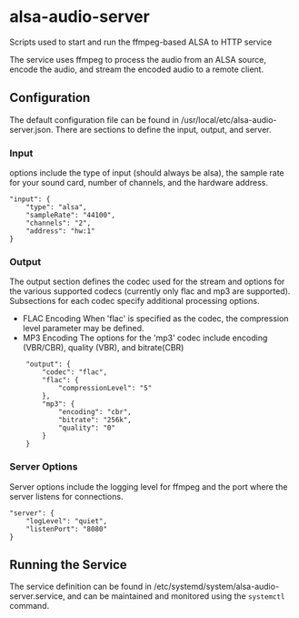 # alsa-audio-server
Scripts used to start and run the ffmpeg-based ALSA to HTTP service

The service uses ffmpeg to process the audio from an ALSA source, encode the audio, and stream the encoded audio to a remote client.

## Configuration
The default configuration file can be found in /usr/local/etc/alsa-audio-server.json.  There are sections to define the input, output, and server.

### Input
options include the type of input (should always be alsa), the sample rate for your sound card, number of channels, and the hardware address.

    "input": {
        "type": "alsa",
        "sampleRate": "44100",
        "channels": "2",
        "address": "hw:1"
    }

### Output
The output section defines the codec used for the stream and options for the various supported codecs (currently only flac and mp3 are supported).  Subsections for each codec specify additional processing options.

* FLAC Encoding
  When 'flac' is specified as the codec, the compression level parameter may be defined.
* MP3 Encoding
  The options for the 'mp3' codec include encoding (VBR/CBR), quality (VBR), and bitrate(CBR)
```
    "output": {
        "codec": "flac",
        "flac": {
            "compressionLevel": "5"
        },
        "mp3": {
            "encoding": "cbr",
            "bitrate": "256k",
            "quality": "0"
        }
    }
```
### Server Options
Server options include the logging level for ffmpeg and the port where the server listens for connections.

    "server": {
        "logLevel": "quiet",
        "listenPort": "8080"
    }

## Running the Service
The service definition can be found in /etc/systemd/system/alsa-audio-server.service, and can be maintained and monitored using the `systemctl` command.